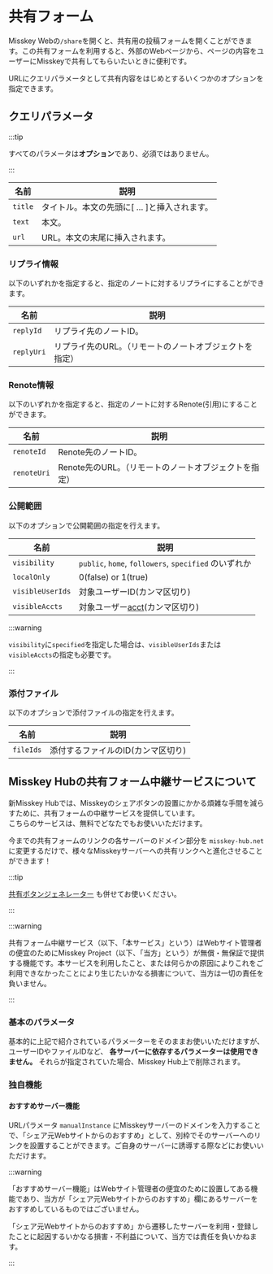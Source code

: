 # 共有フォーム

Misskey Webの`/share`を開くと、共有用の投稿フォームを開くことができます。この共有フォームを利用すると、外部のWebページから、ページの内容をユーザーにMisskeyで共有してもらいたいときに便利です。

URLにクエリパラメータとして共有内容をはじめとするいくつかのオプションを指定できます。

## クエリパラメータ

:::tip

すべてのパラメータは**オプション**であり、必須ではありません。

:::

| 名前      | 説明                                                                           |
| ------- | ---------------------------------------------------------------------------- |
| `title` | タイトル。本文の先頭に[ … ]と挿入されます。 |
| `text`  | 本文。                                                                          |
| `url`   | URL。本文の末尾に挿入されます。                                                            |

### リプライ情報

以下のいずれかを指定すると、指定のノートに対するリプライにすることができます。

| 名前         | 説明                            |
| ---------- | ----------------------------- |
| `replyId`  | リプライ先のノートID。                  |
| `replyUri` | リプライ先のURL。（リモートのノートオブジェクトを指定） |

### Renote情報

以下のいずれかを指定すると、指定のノートに対するRenote(引用)にすることができます。

| 名前          | 説明                              |
| ----------- | ------------------------------- |
| `renoteId`  | Renote先のノートID。                  |
| `renoteUri` | Renote先のURL。（リモートのノートオブジェクトを指定） |

### 公開範囲

以下のオプションで公開範囲の指定を行えます。

| 名前               | 説明                                                                   |
| ---------------- | -------------------------------------------------------------------- |
| `visibility`     | `public`, `home`, `followers`, `specified` のいずれか                     |
| `localOnly`      | 0(false) or 1(true)            |
| `visibleUserIds` | 対象ユーザーID(カンマ区切り)                                  |
| `visibleAccts`   | 対象ユーザー[acct](../resources/glossary/#acct)(カンマ区切り) |

:::warning

`visibility`に`specified`を指定した場合は、`visibleUserIds`または`visibleAccts`の指定も必要です。

:::

### 添付ファイル

以下のオプションで添付ファイルの指定を行えます。

| 名前        | 説明                                     |
| --------- | -------------------------------------- |
| `fileIds` | 添付するファイルのID(カンマ区切り) |

## Misskey Hubの共有フォーム中継サービスについて

<a name="hub-share-disclaimer" id="hub-share-disclaimer"></a>

新Misskey Hubでは、Misskeyのシェアボタンの設置にかかる煩雑な手間を減らすために、共有フォームの中継サービスを提供しています。  
こちらのサービスは、無料でどなたでもお使いいただけます。

今までの共有フォームのリンクの各サーバーのドメイン部分を `misskey-hub.net` に変更するだけで、様々なMisskeyサーバーへの共有リンクへと進化させることができます！

:::tip

[共有ボタンジェネレーター](/tools/share-link-generator/) も併せてお使いください。

:::

:::warning

共有フォーム中継サービス（以下、「本サービス」という）はWebサイト管理者の便宜のためにMisskey Project（以下、「当方」という）が無償・無保証で提供する機能です。本サービスを利用したこと、または何らかの原因によりこれをご利用できなかったことにより生じたいかなる損害について、当方は一切の責任を負いません。

:::

### 基本のパラメータ

基本的に上記で紹介されているパラメーターをそのままお使いいただけますが、ユーザーIDやファイルIDなど、 **各サーバーに依存するパラメーターは使用できません。** それらが指定されていた場合、Misskey Hub上で削除されます。

### 独自機能

#### おすすめサーバー機能

URLパラメータ `manualInstance` にMisskeyサーバーのドメインを入力することで、「シェア元Webサイトからのおすすめ」として、別枠でそのサーバーへのリンクを設置することができます。ご自身のサーバーに誘導する際などにお使いいただけます。

:::warning

「おすすめサーバー機能」はWebサイト管理者の便宜のために設置してある機能であり、当方が「シェア元Webサイトからのおすすめ」欄にあるサーバーをおすすめしているものではございません。

「シェア元Webサイトからのおすすめ」から遷移したサーバーを利用・登録したことに起因するいかなる損害・不利益について、当方では責任を負いかねます。

:::

